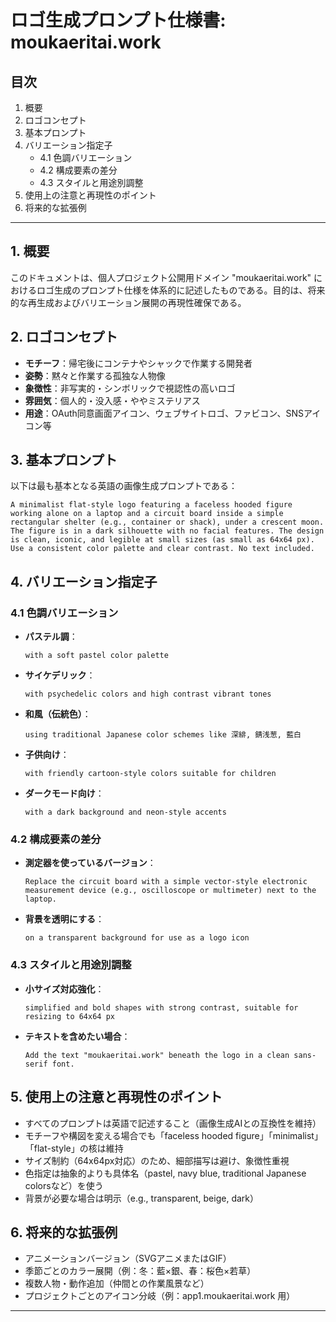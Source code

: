 # ロゴ生成プロンプト仕様書: moukaeritai.work

## 目次
1. 概要
2. ロゴコンセプト
3. 基本プロンプト
4. バリエーション指定子
   - 4.1 色調バリエーション
   - 4.2 構成要素の差分
   - 4.3 スタイルと用途別調整
5. 使用上の注意と再現性のポイント
6. 将来的な拡張例

---

## 1. 概要
このドキュメントは、個人プロジェクト公開用ドメイン "moukaeritai.work" におけるロゴ生成のプロンプト仕様を体系的に記述したものである。目的は、将来的な再生成およびバリエーション展開の再現性確保である。

## 2. ロゴコンセプト
- **モチーフ**：帰宅後にコンテナやシャックで作業する開発者
- **姿勢**：黙々と作業する孤独な人物像
- **象徴性**：非写実的・シンボリックで視認性の高いロゴ
- **雰囲気**：個人的・没入感・ややミステリアス
- **用途**：OAuth同意画面アイコン、ウェブサイトロゴ、ファビコン、SNSアイコン等

## 3. 基本プロンプト
以下は最も基本となる英語の画像生成プロンプトである：

```text
A minimalist flat-style logo featuring a faceless hooded figure working alone on a laptop and a circuit board inside a simple rectangular shelter (e.g., container or shack), under a crescent moon. The figure is in a dark silhouette with no facial features. The design is clean, iconic, and legible at small sizes (as small as 64x64 px). Use a consistent color palette and clear contrast. No text included.
```

## 4. バリエーション指定子

### 4.1 色調バリエーション
- **パステル調**：
  ```text
  with a soft pastel color palette
  ```
- **サイケデリック**：
  ```text
  with psychedelic colors and high contrast vibrant tones
  ```
- **和風（伝統色）**：
  ```text
  using traditional Japanese color schemes like 深緋, 錆浅葱, 藍白
  ```
- **子供向け**：
  ```text
  with friendly cartoon-style colors suitable for children
  ```
- **ダークモード向け**：
  ```text
  with a dark background and neon-style accents
  ```

### 4.2 構成要素の差分
- **測定器を使っているバージョン**：
  ```text
  Replace the circuit board with a simple vector-style electronic measurement device (e.g., oscilloscope or multimeter) next to the laptop.
  ```
- **背景を透明にする**：
  ```text
  on a transparent background for use as a logo icon
  ```

### 4.3 スタイルと用途別調整
- **小サイズ対応強化**：
  ```text
  simplified and bold shapes with strong contrast, suitable for resizing to 64x64 px
  ```
- **テキストを含めたい場合**：
  ```text
  Add the text "moukaeritai.work" beneath the logo in a clean sans-serif font.
  ```

## 5. 使用上の注意と再現性のポイント
- すべてのプロンプトは英語で記述すること（画像生成AIとの互換性を維持）
- モチーフや構図を変える場合でも「faceless hooded figure」「minimalist」「flat-style」の核は維持
- サイズ制約（64x64px対応）のため、細部描写は避け、象徴性重視
- 色指定は抽象的よりも具体名（pastel, navy blue, traditional Japanese colorsなど）を使う
- 背景が必要な場合は明示（e.g., transparent, beige, dark）

## 6. 将来的な拡張例
- アニメーションバージョン（SVGアニメまたはGIF）
- 季節ごとのカラー展開（例：冬：藍×銀、春：桜色×若草）
- 複数人物・動作追加（仲間との作業風景など）
- プロジェクトごとのアイコン分岐（例：app1.moukaeritai.work 用）

---


